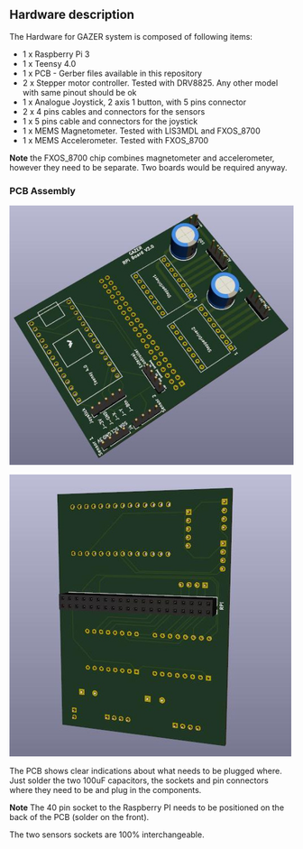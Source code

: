 ## Hardware description
The Hardware for GAZER system is composed of following items:
* 1 x Raspberry Pi 3
* 1 x Teensy 4.0
* 1 x PCB - Gerber files available in this repository
* 2 x Stepper motor controller. Tested with DRV8825. Any other model with same pinout should be ok
* 1 x Analogue Joystick, 2 axis 1 button, with 5 pins connector
* 2 x 4 pins cables and connectors for the sensors
* 1 x 5 pins cable and connectors for the joystick
* 1 x MEMS Magnetometer. Tested with LIS3MDL and FXOS_8700
* 1 x MEMS Accelerometer. Tested with FXOS_8700

**Note**
the FXOS_8700 chip combines magnetometer and accelerometer, however they need to be separate. Two boards would be required anyway.

### PCB Assembly
![alt text](img/board-view-front.jpg)

![alt text](img/board-view-back.jpg)

The PCB shows clear indications about what needs to be plugged where. Just solder the two 100uF capacitors, the sockets and pin connectors where they need to be and plug in the components.

**Note**
The 40 pin socket to the Raspberry PI needs to be positioned on the back of the PCB (solder on the front).

The two sensors sockets are 100% interchangeable.
